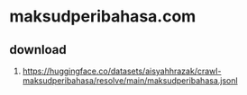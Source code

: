 # maksudperibahasa.com

## download

1. https://huggingface.co/datasets/aisyahhrazak/crawl-maksudperibahasa/resolve/main/maksudperibahasa.jsonl